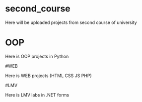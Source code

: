 # second_course

Here will be uploaded projects from second course of university

# OOP 

Here is OOP projects in Python

#WEB

Here is WEB projects (HTML CSS JS PHP)

#LMV 

Here is LMV labs in .NET forms
